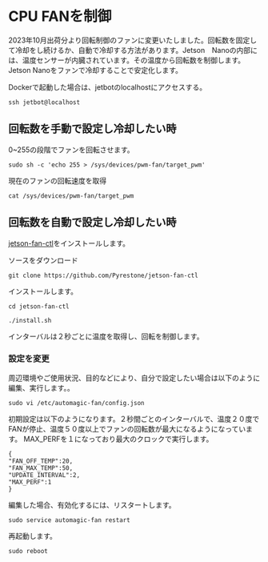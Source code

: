 # CPU FANを制御

2023年10月出荷分より回転制御のファンに変更いたしました。回転数を固定して冷却をし続けるか、自動で冷却する方法があります。Jetson　Nanoの内部には、温度センサーが内臓されています。その温度から回転数を制御します。Jetson Nanoをファンで冷却することで安定化します。

Dockerで起動した場合は、jetbotのlocalhostにアクセスする。

```
ssh jetbot@localhost
```

## 回転数を手動で設定し冷却したい時

0~255の段階でファンを回転させます。

```
sudo sh -c 'echo 255 > /sys/devices/pwm-fan/target_pwm'
```

現在のファンの回転速度を取得

```
cat /sys/devices/pwm-fan/target_pwm
```

## 回転数を自動で設定し冷却したい時

[jetson-fan-ctl](https://github.com/Pyrestone/jetson-fan-ctl)をインストールします。


ソースをダウンロード
```
git clone https://github.com/Pyrestone/jetson-fan-ctl
```

インストールします。

```
cd jetson-fan-ctl
```

```
./install.sh
```

インターバルは２秒ごとに温度を取得し、回転を制御します。

### 設定を変更

周辺環境やご使用状況、目的などにより、自分で設定したい場合は以下のように編集、実行します。。

```
sudo vi /etc/automagic-fan/config.json
```

初期設定は以下のようになります。２秒間ごとのインターバルで、温度２０度でFANが停止、温度５０度以上でファンの回転数が最大になるようになっています。
MAX_PERFを１になっており最大のクロックで実行します。

```
{
"FAN_OFF_TEMP":20,
"FAN_MAX_TEMP":50,
"UPDATE_INTERVAL":2,
"MAX_PERF":1
}
```

編集した場合、有効化するには、リスタートします。

```
sudo service automagic-fan restart
```

再起動します。

```
sudo reboot
```
